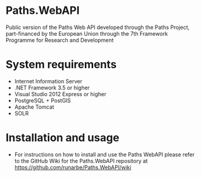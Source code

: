 Paths.WebAPI
============

Public version of the Paths Web API developed through the Paths Project, part-financed by the European Union through the 7th Framework Programme for Research and Development


System requirements
============

* Internet Information Server
* .NET Framework 3.5 or higher
* Visual Studio 2012 Express or higher
* PostgreSQL + PostGIS
* Apache Tomcat
* SOLR


Installation and usage
============

* For instructions on how to install and use the Paths WebAPI please refer to the GitHub Wiki for the Paths.WebAPI repository at https://github.com/runarbe/Paths.WebAPI/wiki
